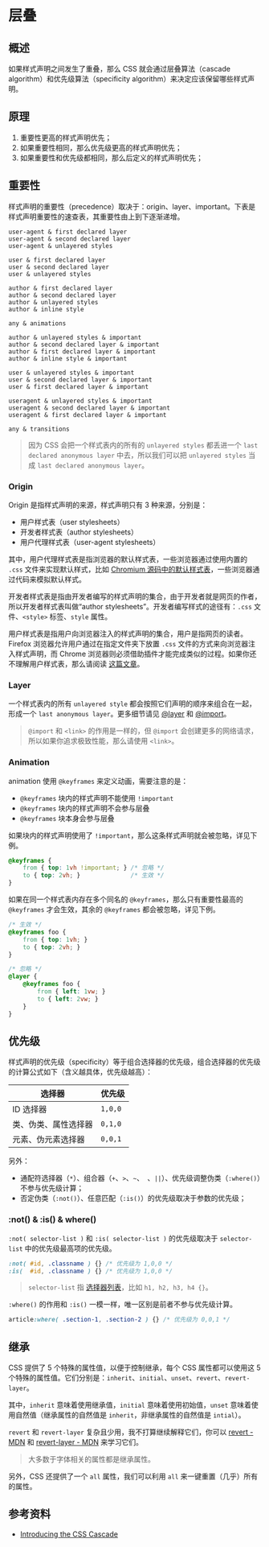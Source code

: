 # 层叠

## 概述

如果样式声明之间发生了重叠，那么 CSS 就会通过层叠算法（cascade algorithm）和优先级算法（specificity algorithm）来决定应该保留哪些样式声明。

## 原理

1. 重要性更高的样式声明优先；
2. 如果重要性相同，那么优先级更高的样式声明优先；
3. 如果重要性和优先级都相同，那么后定义的样式声明优先；

## 重要性

样式声明的重要性（precedence）取决于：origin、layer、important。下表是样式声明重要性的速查表，其重要性由上到下逐渐递增。

```
user-agent & first declared layer
user-agent & second declared layer
user-agent & unlayered styles

user & first declared layer
user & second declared layer
user & unlayered styles

author & first declared layer
author & second declared layer
author & unlayered styles
author & inline style

any & animations

author & unlayered styles & important
author & second declared layer & important
author & first declared layer & important
author & inline style & important

user & unlayered styles & important
user & second declared layer & important
user & first declared layer & important

useragent & unlayered styles & important
useragent & second declared layer & important
useragent & first declared layer & important

any & transitions
```

> 因为 CSS 会把一个样式表内的所有的 `unlayered styles` 都丢进一个 `last declared anonymous layer` 中去，所以我们可以把 `unlayered styles` 当成 `last declared anonymous layer`。

### Origin

Origin 是指样式声明的来源，样式声明只有 3 种来源，分别是：

- 用户样式表（user stylesheets）
- 开发者样式表（author stylesheets）
- 用户代理样式表（user-agent stylesheets）

其中，用户代理样式表是指浏览器的默认样式表，一些浏览器通过使用内置的 `.css` 文件来实现默认样式，比如 [Chromium 源码中的默认样式表](https://source.chromium.org/chromium/chromium/src/+/main:third_party/blink/renderer/core/html/resources/html.css)，一些浏览器通过代码来模拟默认样式。

开发者样式表是指由开发者编写的样式声明的集合，由于开发者就是网页的作者，所以开发者样式表叫做“author stylesheets”。开发者编写样式的途径有：`.css` 文件、`<style>` 标签、`style` 属性。

用户样式表是指用户向浏览器注入的样式声明的集合，用户是指网页的读者。Firefox 浏览器允许用户通过在指定文件夹下放置 `.css` 文件的方式来向浏览器注入样式声明，而 Chrome 浏览器则必须借助插件才能完成类似的过程。如果你还不理解用户样式表，那么请阅读 [这篇文章](https://www.thoughtco.com/user-style-sheet-3469931)。

### Layer

一个样式表内的所有 `unlayered style` 都会按照它们声明的顺序来组合在一起，形成一个 `last anonymous layer`。更多细节请见 [@layer](https://developer.mozilla.org/en-US/docs/Web/CSS/@layer) 和 [@import](https://developer.mozilla.org/en-US/docs/Web/CSS/@import)。

> `@import` 和 `<link>` 的作用是一样的，但 `@import` 会创建更多的网络请求，所以如果你追求极致性能，那么请使用 `<link>`。

### Animation

animation 使用 `@keyframes` 来定义动画，需要注意的是：

- `@keyframes` 块内的样式声明不能使用 `!important`
- `@keyframes` 块内的样式声明不会参与层叠
- `@keyframes` 块本身会参与层叠

如果块内的样式声明使用了 `!important`，那么这条样式声明就会被忽略，详见下例。

```css
@keyframes {
    from { top: 1vh !important; } /* 忽略 */
    to { top: 2vh; }              /* 生效 */
}
```

如果在同一个样式表内存在多个同名的 `@keyframes`，那么只有重要性最高的 `@keyframes` 才会生效，其余的 `@keyframes` 都会被忽略，详见下例。

```css
/* 生效 */
@keyframes foo {
    from { top: 1vh; }
    to { top: 2vh; }
}

/* 忽略 */
@layer {
    @keyframes foo {
        from { left: 1vw; }
        to { left: 2vw; }
    }
}
```

## 优先级

样式声明的优先级（specificity）等于组合选择器的优先级，组合选择器的优先级的计算公式如下（含义越具体，优先级越高）：

| 选择器               | 优先级  |
| -------------------- | ------- |
| ID 选择器            | `1,0,0` |
| 类、伪类、属性选择器 | `0,1,0` |
| 元素、伪元素选择器   | `0,0,1` |

另外：

- 通配符选择器（`*`）、组合器（`+`、`>`、`~`、` `、`||`）、优先级调整伪类（`:where()`）不参与优先级计算；
- 否定伪类（`:not()`）、任意匹配（`:is()`）的优先级取决于参数的优先级；

### :not() & :is() & where()

`:not( selector-list )` 和 `:is( selector-list )` 的优先级取决于 `selector-list` 中的优先级最高项的优先级。

```css
:not( #id, .classname ) {} /* 优先级为 1,0,0 */
:is(  #id, .classname ) {} /* 优先级为 1,0,0 */
```

> `selector-list` 指 [选择器列表](https://developer.mozilla.org/zh-CN/docs/Web/CSS/Selector_list)，比如 `h1, h2, h3, h4 {}`。

`:where()` 的作用和 `:is()` 一模一样，唯一区别是前者不参与优先级计算。

```css
article:where( .section-1, .section-2 ) {} /* 优先级为 0,0,1 */
```

## 继承

CSS 提供了 5 个特殊的属性值，以便于控制继承，每个 CSS 属性都可以使用这 5 个特殊的属性值。它们分别是：`inherit`、`initial`、`unset`、`revert`、`revert-layer`。

其中，`inherit` 意味着使用继承值，`initial` 意味着使用初始值，`unset` 意味着使用自然值（继承属性的自然值是 `inherit`，非继承属性的自然值是 `intial`）。

`revert` 和 `revert-layer` 复杂且少用，我不打算继续解释它们，你可以 [revert - MDN](https://developer.mozilla.org/en-US/docs/Web/CSS/revert) 和 [revert-layer - MDN](https://developer.mozilla.org/en-US/docs/Web/CSS/revert-layer) 来学习它们。

> 大多数于字体相关的属性都是继承属性。

另外，CSS 还提供了一个 `all` 属性，我们可以利用 `all` 来一键重置（几乎）所有的属性。

## 参考资料

- [Introducing the CSS Cascade](https://developer.mozilla.org/en-US/docs/Web/CSS/Cascade#which_css_entities_participate_in_the_cascade)
